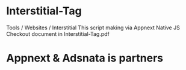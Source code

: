 # Interstitial-Tag
Tools / Websites / Interstitial This script making via Appnext Native JS <br />
Checkout document in Interstitial-Tag.pdf
# Appnext & Adsnata is partners 
